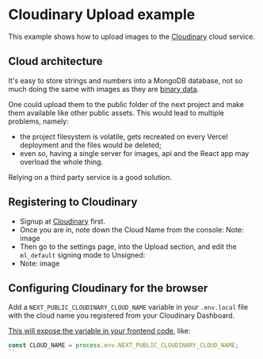 # Cloudinary Upload example
This example shows how to upload images to the [Cloudinary](https://cloudinary.com/) cloud service.


## Cloud architecture
It's easy to store strings and numbers into a MongoDB database, not so much doing the same with images as they are [binary data](https://en.wikipedia.org/wiki/Binary_file).

One could upload them to the public folder of the next project and make them available like other public assets. This would lead to multiple problems, namely:

- the project filesystem is volatile, gets recreated on every Vercel deployment and the files would be deleted;
- even so, having a single server for images, api and the React app may overload the whole thing.

Relying on a third party service is a good solution.

## Registering to Cloudinary

- Signup at [Cloudinary](https://cloudinary.com/) first.
- Once you are in, note down the Cloud Name from the console:
  Note: image
- Then go to the settings page, into the Upload section, and edit the `ml_default` signing mode to Unsigned:
-  Note: image


## Configuring Cloudinary for the browser
Add a `NEXT_PUBLIC_CLOUDINARY_CLOUD_NAME` variable in your `.env.local` file with the cloud name you registered from your Cloudinary Dashboard.

[This will expose the variable in your frontend code](https://nextjs.org/docs/pages/building-your-application/configuring/environment-variables#bundling-environment-variables-for-the-browser), like:

```js
const CLOUD_NAME = process.env.NEXT_PUBLIC_CLOUDINARY_CLOUD_NAME;
``